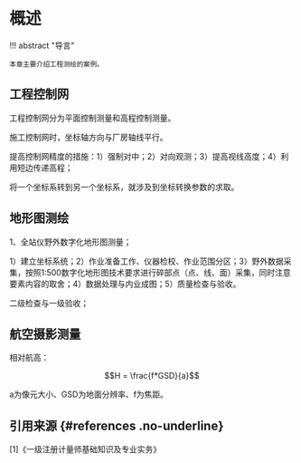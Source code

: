 # 概述

!!! abstract "导言"

    本章主要介绍工程测绘的案例。     

## 工程控制网

工程控制网分为平面控制测量和高程控制测量。  

施工控制网时，坐标轴方向与厂房轴线平行。  

提高控制网精度的措施：1）强制对中；2）对向观测；3）提高视线高度；4）利用短边传递高程；  

将一个坐标系转到另一个坐标系，就涉及到坐标转换参数的求取。

## 地形图测绘

1、全站仪野外数字化地形图测量；

1）建立坐标系统；2）作业准备工作、仪器检校、作业范围分区；3）野外数据采集，按照1:500数字化地形图技术要求进行碎部点（点、线、面）采集，同时注意要素内容的取舍；4）数据处理与内业成图；5）质量检查与验收。  

二级检查与一级验收；  

## 航空摄影测量

相对航高：

$$H = \frac{f*GSD}{a}$$

a为像元大小、GSD为地面分辨率、f为焦距。


## 引用来源 {#references .no-underline}
<div id="refer-anchor"></div>
 [1]《一级注册计量师基础知识及专业实务》  
